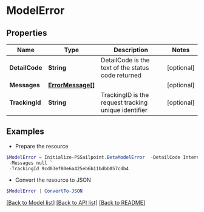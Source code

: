# ModelError
## Properties

Name | Type | Description | Notes
------------ | ------------- | ------------- | -------------
**DetailCode** | **String** | DetailCode is the text of the status code returned | [optional] 
**Messages** | [**ErrorMessage[]**](ErrorMessage.md) |  | [optional] 
**TrackingId** | **String** | TrackingID is the request tracking unique identifier | [optional] 

## Examples

- Prepare the resource
```powershell
$ModelError = Initialize-PSSailpoint.BetaModelError  -DetailCode Internal Server Error `
 -Messages null `
 -TrackingId 9cd03ef80e6a425eb6b11bdbb057cdb4
```

- Convert the resource to JSON
```powershell
$ModelError | ConvertTo-JSON
```

[[Back to Model list]](../README.md#documentation-for-models) [[Back to API list]](../README.md#documentation-for-api-endpoints) [[Back to README]](../README.md)

